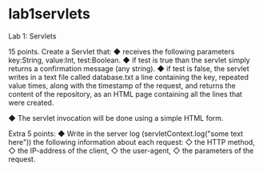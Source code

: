 # lab1servlets

Lab 1: Servlets

15 points. Create a Servlet that:
◆ receives the following parameters key:String, value:Int, test:Boolean.
◆ if test is true than the servlet simply returns a confirmation message (any
string).
◆ if test is false, the servlet writes in a text file called database.txt a line
containing the key, repeated value times, along with the timestamp of the
request, and returns the content of the repository, as an HTML page
containing all the lines that were created.

◆ The servlet invocation will be done using a simple HTML form.

Extra 5 points:
◆ Write in the server log (servletContext.log("some text here")) the following
information about each request:
◇ the HTTP method,
◇ the IP-address of the client,
◇ the user-agent,
◇ the parameters of the request.
